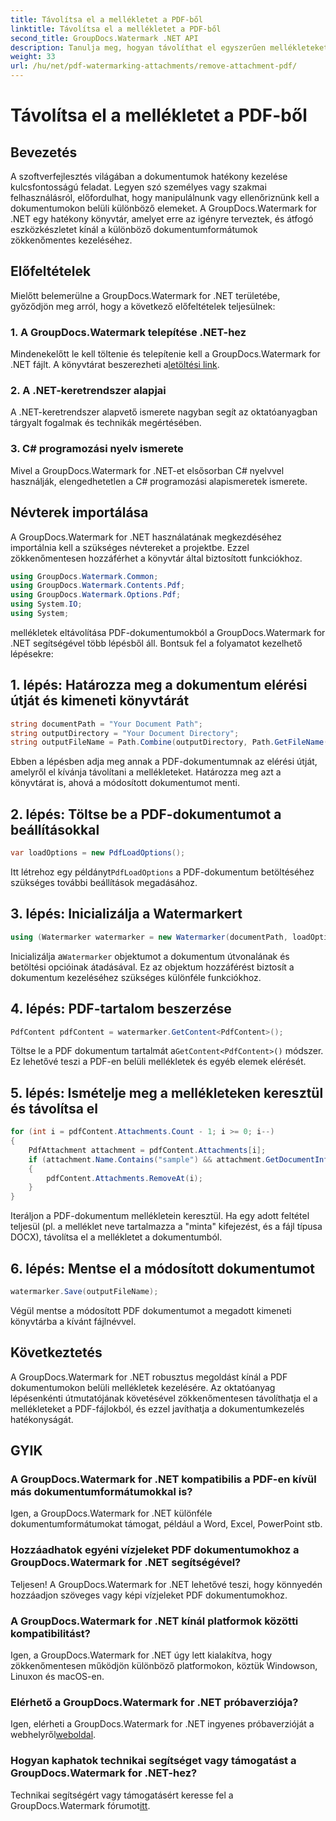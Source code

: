 ```yaml
---
title: Távolítsa el a mellékletet a PDF-ből
linktitle: Távolítsa el a mellékletet a PDF-ből
second_title: GroupDocs.Watermark .NET API
description: Tanulja meg, hogyan távolíthat el egyszerűen mellékleteket PDF-dokumentumokból a GroupDocs.Watermark for .NET segítségével. Növelje dokumentumkezelésének hatékonyságát.
weight: 33
url: /hu/net/pdf-watermarking-attachments/remove-attachment-pdf/
---
```


# Távolítsa el a mellékletet a PDF-ből

## Bevezetés
A szoftverfejlesztés világában a dokumentumok hatékony kezelése kulcsfontosságú feladat. Legyen szó személyes vagy szakmai felhasználásról, előfordulhat, hogy manipulálnunk vagy ellenőriznünk kell a dokumentumokon belüli különböző elemeket. A GroupDocs.Watermark for .NET egy hatékony könyvtár, amelyet erre az igényre terveztek, és átfogó eszközkészletet kínál a különböző dokumentumformátumok zökkenőmentes kezeléséhez.
## Előfeltételek
Mielőtt belemerülne a GroupDocs.Watermark for .NET területébe, győződjön meg arról, hogy a következő előfeltételek teljesülnek:
### 1. A GroupDocs.Watermark telepítése .NET-hez
 Mindenekelőtt le kell töltenie és telepítenie kell a GroupDocs.Watermark for .NET fájlt. A könyvtárat beszerezheti a[letöltési link](https://releases.groupdocs.com/Watermark/net/).
### 2. A .NET-keretrendszer alapjai
A .NET-keretrendszer alapvető ismerete nagyban segít az oktatóanyagban tárgyalt fogalmak és technikák megértésében.
### 3. C# programozási nyelv ismerete
Mivel a GroupDocs.Watermark for .NET-et elsősorban C# nyelvvel használják, elengedhetetlen a C# programozási alapismeretek ismerete.

## Névterek importálása
A GroupDocs.Watermark for .NET használatának megkezdéséhez importálnia kell a szükséges névtereket a projektbe. Ezzel zökkenőmentesen hozzáférhet a könyvtár által biztosított funkciókhoz.

```csharp
using GroupDocs.Watermark.Common;
using GroupDocs.Watermark.Contents.Pdf;
using GroupDocs.Watermark.Options.Pdf;
using System.IO;
using System;
```
mellékletek eltávolítása PDF-dokumentumokból a GroupDocs.Watermark for .NET segítségével több lépésből áll. Bontsuk fel a folyamatot kezelhető lépésekre:
## 1. lépés: Határozza meg a dokumentum elérési útját és kimeneti könyvtárát
```csharp
string documentPath = "Your Document Path";
string outputDirectory = "Your Document Directory";
string outputFileName = Path.Combine(outputDirectory, Path.GetFileName(documentPath));
```
Ebben a lépésben adja meg annak a PDF-dokumentumnak az elérési útját, amelyről el kívánja távolítani a mellékleteket. Határozza meg azt a könyvtárat is, ahová a módosított dokumentumot menti.
## 2. lépés: Töltse be a PDF-dokumentumot a beállításokkal
```csharp
var loadOptions = new PdfLoadOptions();
```
 Itt létrehoz egy példányt`PdfLoadOptions` a PDF-dokumentum betöltéséhez szükséges további beállítások megadásához.
## 3. lépés: Inicializálja a Watermarkert
```csharp
using (Watermarker watermarker = new Watermarker(documentPath, loadOptions))
```
 Inicializálja a`Watermarker` objektumot a dokumentum útvonalának és betöltési opcióinak átadásával. Ez az objektum hozzáférést biztosít a dokumentum kezeléséhez szükséges különféle funkciókhoz.
## 4. lépés: PDF-tartalom beszerzése
```csharp
PdfContent pdfContent = watermarker.GetContent<PdfContent>();
```
 Töltse le a PDF dokumentum tartalmát a`GetContent<PdfContent>()` módszer. Ez lehetővé teszi a PDF-en belüli mellékletek és egyéb elemek elérését.
## 5. lépés: Ismételje meg a mellékleteken keresztül és távolítsa el
```csharp
for (int i = pdfContent.Attachments.Count - 1; i >= 0; i--)
{
    PdfAttachment attachment = pdfContent.Attachments[i];
    if (attachment.Name.Contains("sample") && attachment.GetDocumentInfo().FileType == FileType.DOCX)
    {
        pdfContent.Attachments.RemoveAt(i);
    }
}
```
Iteráljon a PDF-dokumentum mellékletein keresztül. Ha egy adott feltétel teljesül (pl. a melléklet neve tartalmazza a "minta" kifejezést, és a fájl típusa DOCX), távolítsa el a mellékletet a dokumentumból.
## 6. lépés: Mentse el a módosított dokumentumot
```csharp
watermarker.Save(outputFileName);
```
Végül mentse a módosított PDF dokumentumot a megadott kimeneti könyvtárba a kívánt fájlnévvel.

## Következtetés
A GroupDocs.Watermark for .NET robusztus megoldást kínál a PDF dokumentumokon belüli mellékletek kezelésére. Az oktatóanyag lépésenkénti útmutatójának követésével zökkenőmentesen távolíthatja el a mellékleteket a PDF-fájlokból, és ezzel javíthatja a dokumentumkezelés hatékonyságát.
## GYIK
### A GroupDocs.Watermark for .NET kompatibilis a PDF-en kívül más dokumentumformátumokkal is?
Igen, a GroupDocs.Watermark for .NET különféle dokumentumformátumokat támogat, például a Word, Excel, PowerPoint stb.
### Hozzáadhatok egyéni vízjeleket PDF dokumentumokhoz a GroupDocs.Watermark for .NET segítségével?
Teljesen! A GroupDocs.Watermark for .NET lehetővé teszi, hogy könnyedén hozzáadjon szöveges vagy képi vízjeleket PDF dokumentumokhoz.
### A GroupDocs.Watermark for .NET kínál platformok közötti kompatibilitást?
Igen, a GroupDocs.Watermark for .NET úgy lett kialakítva, hogy zökkenőmentesen működjön különböző platformokon, köztük Windowson, Linuxon és macOS-en.
### Elérhető a GroupDocs.Watermark for .NET próbaverziója?
 Igen, elérheti a GroupDocs.Watermark for .NET ingyenes próbaverzióját a webhelyről[weboldal](https://releases.groupdocs.com/).
### Hogyan kaphatok technikai segítséget vagy támogatást a GroupDocs.Watermark for .NET-hez?
 Technikai segítségért vagy támogatásért keresse fel a GroupDocs.Watermark fórumot[itt](https://forum.groupdocs.com/c/watermark/19).